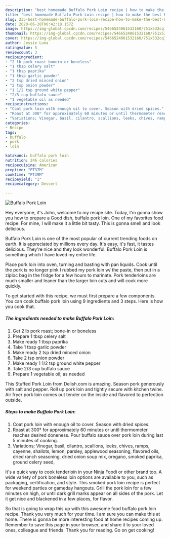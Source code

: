 ```yaml
---
description: "best homemade Buffalo Pork Loin recipe | how to make the best Buffalo Pork Loin"
title: "best homemade Buffalo Pork Loin recipe | how to make the best Buffalo Pork Loin"
slug: 235-best-homemade-buffalo-pork-loin-recipe-how-to-make-the-best-buffalo-pork-loin
date: 2020-06-28T00:42:18.157Z
image: https://img-global.cpcdn.com/recipes/5466524061532160/751x532cq70/buffalo-pork-loin-recipe-main-photo.jpg
thumbnail: https://img-global.cpcdn.com/recipes/5466524061532160/751x532cq70/buffalo-pork-loin-recipe-main-photo.jpg
cover: https://img-global.cpcdn.com/recipes/5466524061532160/751x532cq70/buffalo-pork-loin-recipe-main-photo.jpg
author: Jessie Luna
ratingvalue: 5
reviewcount: 3
recipeingredient:
- "2 lb pork roast bonein or boneless"
- "1 tbsp celery salt"
- "1 tbsp paprika"
- "1 tbsp garlic powder"
- "2 tsp dried minced onion"
- "2 tsp onion powder"
- "1 1/2 tsp ground white pepper"
- "2/3 cup buffalo sauce"
- "1 vegetable oil as needed"
recipeinstructions:
- "Coat pork loin with enough oil to cover. Season with dried spices."
- "Roast at 300° for approximately 60 minutes or until thermometer reaches desired doneness. Pour buffalo sauce over pork loin during last 5 minutes of cooking."
- "Variations; Vinegar, basil, cilantro, scallions, leeks, chives, ramps, cayenne, shallots, lemon, parsley, applewood seasoning, flavored oils, dried ranch seasoning, dried onion soup mix, oregano, smoked paprika, ground celery seed,"
categories:
- Recipe
tags:
- buffalo
- pork
- loin

katakunci: buffalo pork loin 
nutrition: 246 calories
recipecuisine: American
preptime: "PT37M"
cooktime: "PT39M"
recipeyield: "1"
recipecategory: Dessert

---
```



![Buffalo Pork Loin](https://img-global.cpcdn.com/recipes/5466524061532160/751x532cq70/buffalo-pork-loin-recipe-main-photo.jpg)

Hey everyone, it's John, welcome to my recipe site. Today, I'm gonna show you how to prepare a Good dish, buffalo pork loin. One of my favorites food recipe. For mine, I will make it a little bit tasty. This is gonna smell and look delicious.

Buffalo Pork Loin is one of the most popular of current trending foods on earth. It is appreciated by millions every day. It's easy, it's fast, it tastes delicious. They're nice and they look wonderful. Buffalo Pork Loin is something which I have loved my entire life.

Place pork loin into oven, turning and basting with pan liquids. Cook until the pork is no longer pink I rubbed my pork loin w/ the paste, then put in a ziploc bag in the fridge for a few hours to marinate. Pork tenderloins are much smaller and leaner than the larger loin cuts and will cook more quickly.


To get started with this recipe, we must first prepare a few components. You can cook buffalo pork loin using 9 ingredients and 3 steps. Here is how you cook that.

<!--inarticleads1-->

##### The ingredients needed to make Buffalo Pork Loin:

1. Get 2 lb pork roast; bone-in or boneless
1. Prepare 1 tbsp celery salt
1. Make ready 1 tbsp paprika
1. Take 1 tbsp garlic powder
1. Make ready 2 tsp dried minced onion
1. Take 2 tsp onion powder
1. Make ready 1 1/2 tsp ground white pepper
1. Take 2/3 cup buffalo sauce
1. Prepare 1 vegetable oil; as needed


This Stuffed Pork Loin from Delish.com is amazing. Season pork generously with salt and pepper. Roll up pork loin and tightly secure with kitchen twine. Air fryer pork loin comes out tender on the inside and flavored to perfection outside. 

<!--inarticleads2-->

##### Steps to make Buffalo Pork Loin:

1. Coat pork loin with enough oil to cover. Season with dried spices.
1. Roast at 300° for approximately 60 minutes or until thermometer reaches desired doneness. Pour buffalo sauce over pork loin during last 5 minutes of cooking.
1. Variations; Vinegar, basil, cilantro, scallions, leeks, chives, ramps, cayenne, shallots, lemon, parsley, applewood seasoning, flavored oils, dried ranch seasoning, dried onion soup mix, oregano, smoked paprika, ground celery seed,


It&#39;s a quick way to cook tenderloin in your Ninja Foodi or other brand too. A wide variety of pork boneless loin options are available to you, such as packaging, certification, and style. This smoked pork loin recipe is perfect for weekend parties or gameday hangouts. Grill the pork loin for a few minutes on high, or until dark grill marks appear on all sides of the pork. Let it get nice and blackened in a few places, for flavor. 

So that is going to wrap this up with this awesome food buffalo pork loin recipe. Thank you very much for your time. I am sure you can make this at home. There is gonna be more interesting food at home recipes coming up. Remember to save this page in your browser, and share it to your loved ones, colleague and friends. Thank you for reading. Go on get cooking!
